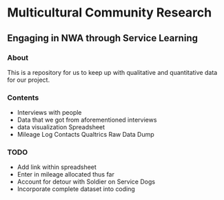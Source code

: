 # Multicultural Community Research
## Engaging in NWA through Service Learning

###  About
This is a repository for us to keep up with qualitative and quantitative data for our project.

###  Contents
- Interviews with people
- Data that we got from aforementioned interviews
- data visualization
Spreadsheet
- Mileage Log
Contacts
Qualtrics Raw Data Dump



###  TODO
- Add link within spreadsheet
- Enter in mileage allocated thus far
- Account for detour with Soldier on Service Dogs
- Incorporate complete dataset into coding



